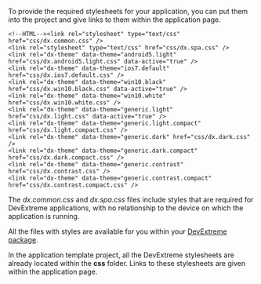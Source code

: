 To provide the required stylesheets for your application, you can put them into the project and give links to them within the application page. 

    <!--HTML--><link rel="stylesheet" type="text/css" href="css/dx.common.css" />
    <link rel="stylesheet" type="text/css" href="css/dx.spa.css" />
    <link rel="dx-theme" data-theme="android5.light" href="css/dx.android5.light.css" data-active="true" />
    <link rel="dx-theme" data-theme="ios7.default" href="css/dx.ios7.default.css" />
    <link rel="dx-theme" data-theme="win10.black" href="css/dx.win10.black.css" data-active="true" />
    <link rel="dx-theme" data-theme="win10.white" href="css/dx.win10.white.css" />
    <link rel="dx-theme" data-theme="generic.light" href="css/dx.light.css" data-active="true" />
    <link rel="dx-theme" data-theme="generic.light.compact" href="css/dx.light.compact.css" />
    <link rel="dx-theme" data-theme="generic.dark" href="css/dx.dark.css" />
    <link rel="dx-theme" data-theme="generic.dark.compact" href="css/dx.dark.compact.css" />
    <link rel="dx-theme" data-theme="generic.contrast" href="css/dx.contrast.css" />
    <link rel="dx-theme" data-theme="generic.contrast.compact" href="css/dx.contrast.compact.css" />

The *dx.common.css* and *dx.spa.css* files include styles that are required for DevExtreme applications, with no relationship to the device on which the application is running.

All the files with styles are available for you within your [DevExtreme package](/concepts/Common/07%20DevExtreme%20Packages '/Documentation/Guide/Common/DevExtreme_Packages/').

In the application template project, all the DevExtreme stylesheets are already located within the **css** folder. Links to these stylesheets are given within the application page.